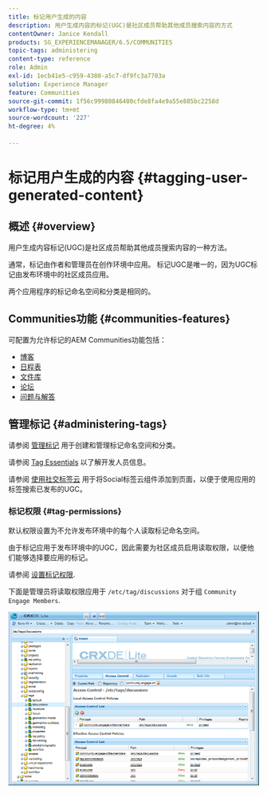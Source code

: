 ```yaml
---
title: 标记用户生成的内容
description: 用户生成内容的标记(UGC)是社区成员帮助其他成员搜索内容的方式
contentOwner: Janice Kendall
products: SG_EXPERIENCEMANAGER/6.5/COMMUNITIES
topic-tags: administering
content-type: reference
role: Admin
exl-id: 1ecb41e5-c959-4380-a5c7-df9fc3a7703a
solution: Experience Manager
feature: Communities
source-git-commit: 1f56c99980846400cfde8fa4e9a55e885bc2258d
workflow-type: tm+mt
source-wordcount: '227'
ht-degree: 4%

---
```


# 标记用户生成的内容 {#tagging-user-generated-content}

## 概述 {#overview}

用户生成内容标记(UGC)是社区成员帮助其他成员搜索内容的一种方法。

通常，标记由作者和管理员在创作环境中应用。 标记UGC是唯一的，因为UGC标记由发布环境中的社区成员应用。

两个应用程序的标记命名空间和分类是相同的。

## Communities功能 {#communities-features}

可配置为允许标记的AEM Communities功能包括：

* [博客](blog-feature.md)
* [日程表](calendar.md)
* [文件库](file-library.md)
* [论坛](forum.md#configuretheaddedforum)
* [问题与解答](working-with-qna.md)

## 管理标记 {#administering-tags}

请参阅 [管理标记](../../help/sites-administering/tags.md#tagging-console) 用于创建和管理标记命名空间和分类。

请参阅 [Tag Essentials](tag.md) 以了解开发人员信息。

请参阅 [使用社交标签云](tagcloud.md) 用于将Social标签云组件添加到页面，以便于使用应用的标签搜索已发布的UGC。

### 标记权限 {#tag-permissions}

默认权限设置为不允许发布环境中的每个人读取标记命名空间。

由于标记应用于发布环境中的UGC，因此需要为社区成员启用读取权限，以便他们能够选择要应用的标记。

请参阅 [设置标记权限](../../help/sites-administering/tags.md#setting-tag-permissions).

下面是管理员将读取权限应用于 `/etc/tag/discussions` 对于组 `Community Engage Members`.

![tag-permissions](assets/tag-permissions.png)
